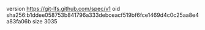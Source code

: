 version https://git-lfs.github.com/spec/v1
oid sha256:b1ddee058753b841796a333debceacf519bf6fce1469d4c0c25aa8e4a83fa06b
size 3035
